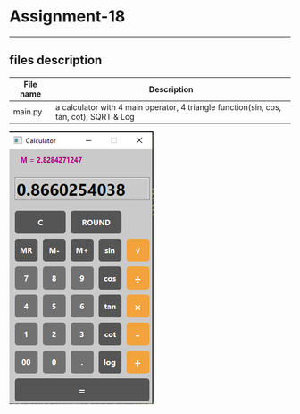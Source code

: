 # Assignment-18
---
## files description

| File name | Description |
|--- | --- |
|main.py | a calculator with 4 main operator, 4 triangle function(sin, cos, tan, cot), SQRT & Log |



![calculator](calculator.PNG)
